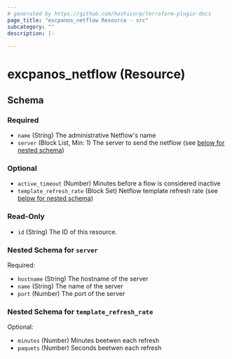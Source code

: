 ```yaml
---
# generated by https://github.com/hashicorp/terraform-plugin-docs
page_title: "excpanos_netflow Resource - src"
subcategory: ""
description: |-
  
---
```


# excpanos_netflow (Resource)





<!-- schema generated by tfplugindocs -->
## Schema

### Required

- `name` (String) The administrative Netflow's name
- `server` (Block List, Min: 1) The server to send the netflow (see [below for nested schema](#nestedblock--server))

### Optional

- `active_timeout` (Number) Minutes before a flow is considered inactive
- `template_refresh_rate` (Block Set) Netflow template refresh rate (see [below for nested schema](#nestedblock--template_refresh_rate))

### Read-Only

- `id` (String) The ID of this resource.

<a id="nestedblock--server"></a>
### Nested Schema for `server`

Required:

- `hostname` (String) The hostname of the server
- `name` (String) The name of the server
- `port` (Number) The port of the server


<a id="nestedblock--template_refresh_rate"></a>
### Nested Schema for `template_refresh_rate`

Optional:

- `minutes` (Number) Minutes beetwen each refresh
- `paquets` (Number) Seconds beetwen each refresh


